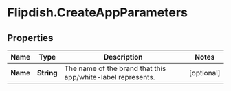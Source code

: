 # Flipdish.CreateAppParameters

## Properties
Name | Type | Description | Notes
------------ | ------------- | ------------- | -------------
**Name** | **String** | The name of the brand that this app/white-label represents. | [optional] 


